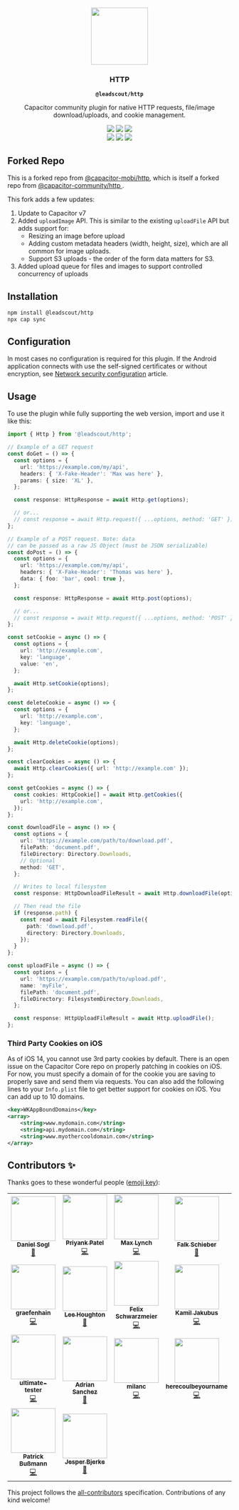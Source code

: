 <p align="center"><br><img src="https://user-images.githubusercontent.com/236501/85893648-1c92e880-b7a8-11ea-926d-95355b8175c7.png" width="128" height="128" /></p>
<h3 align="center">HTTP</h3>
<p align="center"><strong><code>@leadscout/http</code></strong></p>
<p align="center">
  Capacitor community plugin for native HTTP requests, file/image download/uploads, and cookie management. 
</p>

<p align="center">
  <img src="https://img.shields.io/maintenance/yes/2021?style=flat-square" />
  <a href="https://github.com/capacitor-community/http/actions?query=workflow%3A%22Test+and+Build+Plugin%22"><img src="https://img.shields.io/github/workflow/status/capacitor-community/http/Test%20and%20Build%20Plugin?style=flat-square" /></a>
  <a href="https://www.npmjs.com/package/@leadscout/http"><img src="https://img.shields.io/npm/l/@leadscout/http?style=flat-square" /></a>
<br>
  <a href="https://www.npmjs.com/package/@leadscout/http"><img src="https://img.shields.io/npm/dw/@leadscout/http?style=flat-square" /></a>
  <a href="https://www.npmjs.com/package/@leadscout/http"><img src="https://img.shields.io/npm/v/@leadscout/http?style=flat-square" /></a>
<!-- ALL-CONTRIBUTORS-BADGE:START - Do not remove or modify this section -->
<a href="#contributors-"><img src="https://img.shields.io/badge/all%20contributors-23-orange?style=flat-square" /></a>
<!-- ALL-CONTRIBUTORS-BADGE:END -->
</p>

## Forked Repo

This is a forked repo from [@capacitor-mobi/http](https://www.npmjs.com/package/@capacitor-mobi/http), which is itself a forked repo from [@capacitor-community/http
](https://www.npmjs.com/package/@capacitor-community/http).

This fork adds a few updates:

1. Update to Capacitor v7
2. Added `uploadImage` API. This is similar to the existing `uploadFile` API but adds support for:
   - Resizing an image before upload
   - Adding custom metadata headers (width, height, size), which are all common for image uploads.
   - Support S3 uploads - the order of the form data matters for S3.
3. Added upload queue for files and images to support controlled concurrency of uploads

## Installation

```bash
npm install @leadscout/http
npx cap sync
```

## Configuration

In most cases no configuration is required for this plugin.
If the Android application connects with use the self-signed certificates or without encryption, see [Network security configuration](https://developer.android.com/training/articles/security-config) article.

## Usage

To use the plugin while fully supporting the web version, import and use it like this:

```typescript
import { Http } from '@leadscout/http';

// Example of a GET request
const doGet = () => {
  const options = {
    url: 'https://example.com/my/api',
    headers: { 'X-Fake-Header': 'Max was here' },
    params: { size: 'XL' },
  };

  const response: HttpResponse = await Http.get(options);

  // or...
  // const response = await Http.request({ ...options, method: 'GET' })
};

// Example of a POST request. Note: data
// can be passed as a raw JS Object (must be JSON serializable)
const doPost = () => {
  const options = {
    url: 'https://example.com/my/api',
    headers: { 'X-Fake-Header': 'Thomas was here' },
    data: { foo: 'bar', cool: true },
  };

  const response: HttpResponse = await Http.post(options);

  // or...
  // const response = await Http.request({ ...options, method: 'POST' })
};

const setCookie = async () => {
  const options = {
    url: 'http://example.com',
    key: 'language',
    value: 'en',
  };

  await Http.setCookie(options);
};

const deleteCookie = async () => {
  const options = {
    url: 'http://example.com',
    key: 'language',
  };

  await Http.deleteCookie(options);
};

const clearCookies = async () => {
  await Http.clearCookies({ url: 'http://example.com' });
};

const getCookies = async () => {
  const cookies: HttpCookie[] = await Http.getCookies({
    url: 'http://example.com',
  });
};

const downloadFile = async () => {
  const options = {
    url: 'https://example.com/path/to/download.pdf',
    filePath: 'document.pdf',
    fileDirectory: Directory.Downloads,
    // Optional
    method: 'GET',
  };

  // Writes to local filesystem
  const response: HttpDownloadFileResult = await Http.downloadFile(options);

  // Then read the file
  if (response.path) {
    const read = await Filesystem.readFile({
      path: 'download.pdf',
      directory: Directory.Downloads,
    });
  }
};

const uploadFile = async () => {
  const options = {
    url: 'https://example.com/path/to/upload.pdf',
    name: 'myFile',
    filePath: 'document.pdf',
    fileDirectory: FilesystemDirectory.Downloads,
  };

  const response: HttpUploadFileResult = await Http.uploadFile();
};
```

### Third Party Cookies on iOS

As of iOS 14, you cannot use 3rd party cookies by default. There is an open issue on the Capacitor Core repo on properly patching in cookies on iOS. For now, you must specify a domain of for the cookie you are saving to properly save and send them via requests. You can also add the following lines to your `Info.plist` file to get better support for cookies on iOS. You can add up to 10 domains.

```xml
<key>WKAppBoundDomains</key>
<array>
    <string>www.mydomain.com</string>
    <string>api.mydomain.com</string>
    <string>www.myothercooldomain.com</string>
</array>
```

## Contributors ✨

Thanks goes to these wonderful people ([emoji key](https://allcontributors.org/docs/en/emoji-key)):

<!-- ALL-CONTRIBUTORS-LIST:START - Do not remove or modify this section -->
<!-- prettier-ignore-start -->
<!-- markdownlint-disable -->
<table>
  <tr>
    <td align="center"><a href="https://github.com/danielsogl"><img src="https://avatars2.githubusercontent.com/u/15234844?v=4?s=100" width="100px;" alt=""/><br /><sub><b>Daniel Sogl</b></sub></a><br /><a href="https://github.com/capacitor-community/http/commits?author=danielsogl" title="Documentation">📖</a></td>
    <td align="center"><a href="http://priyankpatel.io"><img src="https://avatars3.githubusercontent.com/u/5585797?v=4?s=100" width="100px;" alt=""/><br /><sub><b>Priyank Patel</b></sub></a><br /><a href="https://github.com/capacitor-community/http/commits?author=priyankpat" title="Code">💻</a></td>
    <td align="center"><a href="http://ionicframework.com/"><img src="https://avatars3.githubusercontent.com/u/11214?v=4?s=100" width="100px;" alt=""/><br /><sub><b>Max Lynch</b></sub></a><br /><a href="https://github.com/capacitor-community/http/commits?author=mlynch" title="Code">💻</a></td>
    <td align="center"><a href="https://github.com/pixelbucket-dev"><img src="https://avatars3.githubusercontent.com/u/12937991?v=4?s=100" width="100px;" alt=""/><br /><sub><b>Falk Schieber</b></sub></a><br /><a href="https://github.com/capacitor-community/http/pulls?q=is%3Apr+reviewed-by%3Apixelbucket-dev" title="Reviewed Pull Requests">👀</a></td>
    <td align="center"><a href="https://github.com/andysousa"><img src="https://avatars0.githubusercontent.com/u/42151009?v=4?s=100" width="100px;" alt=""/><br /><sub><b>Andy Sousa</b></sub></a><br /><a href="https://github.com/capacitor-community/http/commits?author=andysousa" title="Code">💻</a></td>
    <td align="center"><a href="https://github.com/thomasvidas"><img src="https://avatars.githubusercontent.com/u/8182078?v=4?s=100" width="100px;" alt=""/><br /><sub><b>Thomas Vidas</b></sub></a><br /><a href="https://github.com/capacitor-community/http/commits?author=thomasvidas" title="Code">💻</a> <a href="#maintenance-thomasvidas" title="Maintenance">🚧</a></td>
    <td align="center"><a href="https://github.com/emily-curry"><img src="https://avatars.githubusercontent.com/u/20479454?v=4?s=100" width="100px;" alt=""/><br /><sub><b>Emily Curry</b></sub></a><br /><a href="https://github.com/capacitor-community/http/commits?author=emily-curry" title="Code">💻</a></td>
  </tr>
  <tr>
    <td align="center"><a href="https://github.com/graefenhain"><img src="https://avatars.githubusercontent.com/u/88032701?v=4?s=100" width="100px;" alt=""/><br /><sub><b>graefenhain</b></sub></a><br /><a href="https://github.com/capacitor-community/http/commits?author=graefenhain" title="Code">💻</a></td>
    <td align="center"><a href="https://github.com/asztal"><img src="https://avatars.githubusercontent.com/u/68302?v=4?s=100" width="100px;" alt=""/><br /><sub><b>Lee Houghton</b></sub></a><br /><a href="https://github.com/capacitor-community/http/issues?q=author%3Aasztal" title="Bug reports">🐛</a></td>
    <td align="center"><a href="https://github.com/FelixSchwarzmeier"><img src="https://avatars.githubusercontent.com/u/23665008?v=4?s=100" width="100px;" alt=""/><br /><sub><b>Felix Schwarzmeier</b></sub></a><br /><a href="https://github.com/capacitor-community/http/commits?author=FelixSchwarzmeier" title="Code">💻</a></td>
    <td align="center"><a href="https://github.com/jkbz64"><img src="https://avatars.githubusercontent.com/u/13223538?v=4?s=100" width="100px;" alt=""/><br /><sub><b>Kamil Jakubus</b></sub></a><br /><a href="https://github.com/capacitor-community/http/commits?author=jkbz64" title="Code">💻</a></td>
    <td align="center"><a href="http://joeflateau.net/"><img src="https://avatars.githubusercontent.com/u/643331?v=4?s=100" width="100px;" alt=""/><br /><sub><b>Joe Flateau</b></sub></a><br /><a href="https://github.com/capacitor-community/http/issues?q=author%3Ajoeflateau" title="Bug reports">🐛</a></td>
    <td align="center"><a href="https://github.com/Frank608"><img src="https://avatars.githubusercontent.com/u/56638143?v=4?s=100" width="100px;" alt=""/><br /><sub><b>Frank608</b></sub></a><br /><a href="https://github.com/capacitor-community/http/issues?q=author%3AFrank608" title="Bug reports">🐛</a></td>
    <td align="center"><a href="https://github.com/JoelNietoTec"><img src="https://avatars.githubusercontent.com/u/6298693?v=4?s=100" width="100px;" alt=""/><br /><sub><b>Joel Nieto</b></sub></a><br /><a href="https://github.com/capacitor-community/http/issues?q=author%3AJoelNietoTec" title="Bug reports">🐛</a></td>
  </tr>
  <tr>
    <td align="center"><a href="https://github.com/ultimate-tester"><img src="https://avatars.githubusercontent.com/u/580758?v=4?s=100" width="100px;" alt=""/><br /><sub><b>ultimate-tester</b></sub></a><br /><a href="https://github.com/capacitor-community/http/commits?author=ultimate-tester" title="Code">💻</a></td>
    <td align="center"><a href="https://github.com/sgzadrian"><img src="https://avatars.githubusercontent.com/u/12704905?v=4?s=100" width="100px;" alt=""/><br /><sub><b>Adrian Sanchez</b></sub></a><br /><a href="https://github.com/capacitor-community/http/issues?q=author%3Asgzadrian" title="Bug reports">🐛</a></td>
    <td align="center"><a href="https://github.com/milanc"><img src="https://avatars.githubusercontent.com/u/8333458?v=4?s=100" width="100px;" alt=""/><br /><sub><b>milanc</b></sub></a><br /><a href="https://github.com/capacitor-community/http/commits?author=milanc" title="Code">💻</a></td>
    <td align="center"><a href="https://github.com/herecoulbeyourname"><img src="https://avatars.githubusercontent.com/u/57253976?v=4?s=100" width="100px;" alt=""/><br /><sub><b>herecoulbeyourname</b></sub></a><br /><a href="https://github.com/capacitor-community/http/commits?author=herecoulbeyourname" title="Code">💻</a></td>
    <td align="center"><a href="https://github.com/Landschaft"><img src="https://avatars.githubusercontent.com/u/10559398?v=4?s=100" width="100px;" alt=""/><br /><sub><b>Landschaft</b></sub></a><br /><a href="https://github.com/capacitor-community/http/commits?author=Landschaft" title="Code">💻</a></td>
    <td align="center"><a href="https://github.com/stonewoodman"><img src="https://avatars.githubusercontent.com/u/2945329?v=4?s=100" width="100px;" alt=""/><br /><sub><b>stonewoodman</b></sub></a><br /><a href="https://github.com/capacitor-community/http/issues?q=author%3Astonewoodman" title="Bug reports">🐛</a></td>
    <td align="center"><a href="https://github.com/mghcs87"><img src="https://avatars.githubusercontent.com/u/17180632?v=4?s=100" width="100px;" alt=""/><br /><sub><b>Héctor Cruz</b></sub></a><br /><a href="https://github.com/capacitor-community/http/issues?q=author%3Amghcs87" title="Bug reports">🐛</a></td>
  </tr>
  <tr>
    <td align="center"><a href="https://github.com/patrickbussmann"><img src="https://avatars.githubusercontent.com/u/15617021?v=4?s=100" width="100px;" alt=""/><br /><sub><b>Patrick Bußmann</b></sub></a><br /><a href="https://github.com/capacitor-community/http/commits?author=patrickbussmann" title="Code">💻</a></td>
    <td align="center"><a href="https://github.com/jesperbjerke"><img src="https://avatars.githubusercontent.com/u/5323483?v=4?s=100" width="100px;" alt=""/><br /><sub><b>Jesper Bjerke</b></sub></a><br /><a href="https://github.com/capacitor-community/http/issues?q=author%3Ajesperbjerke" title="Bug reports">🐛</a></td>
  </tr>
</table>

<!-- markdownlint-restore -->
<!-- prettier-ignore-end -->

<!-- ALL-CONTRIBUTORS-LIST:END -->

This project follows the [all-contributors](https://github.com/all-contributors/all-contributors) specification. Contributions of any kind welcome!

